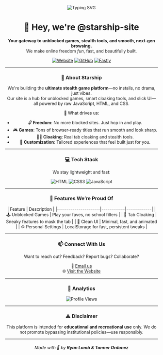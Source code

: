 <div align="center">

<img src="https://readme-typing-svg.demolab.com?font=Space+Grotesk&pause=1000&color=AE54FF&center=true&width=435&lines=Looking+awesome!+%E2%9C%A8;We+use+HTML%2C+CSS%2C+and+JavaScript.+%F0%9F%A7%91%E2%80%8D%F0%9F%92%BB;Follow+us!+%F0%9F%91%A4;Star+the+website's+repo!+%E2%AD%90;Check+out+our+website!+%F0%9F%8C%90;starship.global.ssl.fastly.net" alt="Typing SVG" />

# 👋 Hey, we're @starship-site

**Your gateway to unblocked games, stealth tools, and smooth, next-gen browsing.**  
We make online freedom *fun*, fast, and beautifully built.

[![Website](https://img.shields.io/badge/Visit%20Website-%F0%9F%8C%90%20starship.global.ssl.fastly.net-blueviolet?style=for-the-badge)](https://starship.global.ssl.fastly.net)
[![GitHub](https://img.shields.io/badge/powered%20by-GitHub-black?style=for-the-badge&logo=github&logoColor=white)](https://github.com/starship-site)
[![Fastly](https://img.shields.io/badge/powered%20by-Fastly-black?style=for-the-badge&logo=fastly&logoColor=white)](https://www.fastly.com/)

---

### 🚀 About Starship

We're building the **ultimate stealth game platform**—no installs, no drama, just vibes.  
Our site is a hub for unblocked games, smart cloaking tools, and slick UI—all powered by raw JavaScript, HTML, and CSS.

🎯 What drives us:
- 🔓 **Freedom**: No more blocked sites. Just hop in and play.
- 🎮 **Games**: Tons of browser-ready titles that run smooth and look sharp.
- 🕵️‍♂️ **Cloaking**: Real tab cloaking and stealth tools.
- 🧠 **Customization**: Tailored experiences that feel built just for you.

---

### 💻 Tech Stack

We stay lightweight and fast:

![HTML](https://img.shields.io/badge/HTML5-black?style=for-the-badge&logo=html5&logoColor=white)
![CSS3](https://img.shields.io/badge/CSS3-black?style=for-the-badge&logo=css3&logoColor=white)
![JavaScript](https://img.shields.io/badge/JavaScript-black?style=for-the-badge&logo=javascript&logoColor=white)

---

### 🧠 Features We’re Proud Of

| Feature              | Description |
|----------------------|------------|-------------|
| 🕹️ Unblocked Games   | Play your faves, no school filters |
| 🧪 Tab Cloaking       | Sneaky features to mask the tab |
| 🧼 Clean UI           | Minimal, fast, and animated |
| ⚙️ Personal Settings | LocalStorage for fast, persistent tweaks |

---

### 📫 Connect With Us

Want to reach out? Feedback? Report bugs? Collaborate?

📧 [Email us](mailto:starship.site@gmail.com)  
🌐 [Visit the Website](https://starship-app.com)

---

### 👀 Analytics

![Profile Views](https://komarev.com/ghpvc/?username=starship-site&style=for-the-badge&color=AE54FF&label=PROFILE+VIEWS)

---

### ⚠️ Disclaimer

This platform is intended for **educational and recreational use** only. We do not promote bypassing institutional policies—use responsibly.

---

###### Made with 💖 by **Ryan Lamb & Tanner Ordonez**

</div>

<!---
This is the official organization README for @starship-site. You’re looking at the heart of a community project that keeps pushing boundaries in browser-based fun and freedom.
--->
